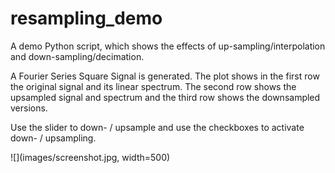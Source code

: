 # resampling_demo
A demo Python script, which shows the effects of up-sampling/interpolation and down-sampling/decimation.

A Fourier Series Square Signal is generated.
The plot shows in the first row the original signal and its linear spectrum.
The second row shows the upsampled signal and spectrum and the third row shows the downsampled versions.

Use the slider to down- / upsample and use the checkboxes to activate down- / upsampling.

![](images/screenshot.jpg, width=500)
